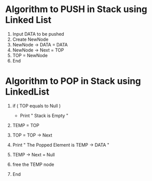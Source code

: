 

# Algorithm to PUSH in Stack using Linked List

1. Input DATA to be pushed
2. Create NewNode
3. NewNode -> DATA = DATA
4. NewNode -> Next = TOP
5. TOP = NewNode
6. End


# Algorithm to POP in Stack using LinkedList

1. if ( TOP equals to Null )
    * Print " Stack is Empty "

2. TEMP = TOP
3. TOP = TOP -> Next
4. Print " The Popped Element is TEMP -> DATA "
5. TEMP -> Next = Null
6. free the TEMP node
7. End 


